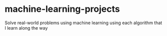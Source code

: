 # machine-learning-projects
Solve real-world problems using machine learning using each algorithm that I learn along the way
